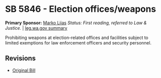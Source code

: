 # SB 5846 - Election offices/weapons
**Primary Sponsor:** [Marko Liias](/person/leg/marko.liias.md)
*Status: First reading, referred to Law & Justice.* | [leg.wa.gov summary](https://app.leg.wa.gov/billsummary?BillNumber=5846&Year=2021)

Prohibiting weapons at election-related offices and facilities subject to limited exemptions for law enforcement officers and security personnel.

## Revisions
* [Original Bill](1/)